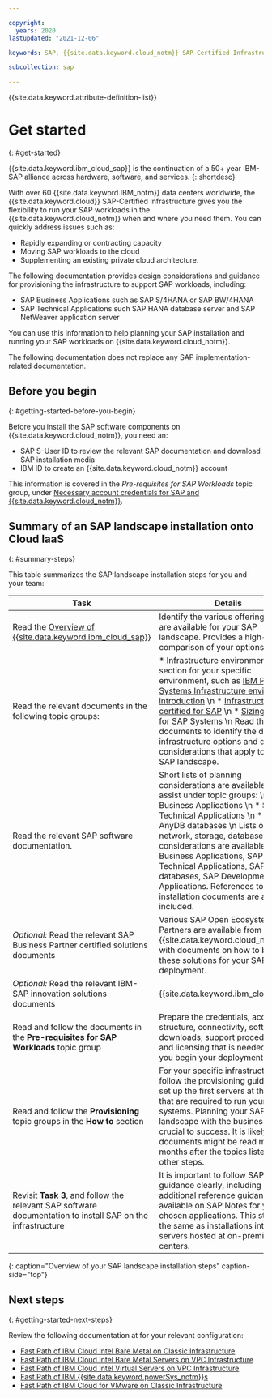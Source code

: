 ```yaml
---

copyright:
  years: 2020
lastupdated: "2021-12-06"

keywords: SAP, {{site.data.keyword.cloud_notm}} SAP-Certified Infrastructure, {{site.data.keyword.ibm_cloud_sap}}, SAP Workloads

subcollection: sap

---
```


{{site.data.keyword.attribute-definition-list}}

# Get started
{: #get-started}

{{site.data.keyword.ibm_cloud_sap}} is the continuation of a 50+ year IBM-SAP alliance across hardware, software, and services.
{: shortdesc}

With over 60 {{site.data.keyword.IBM_notm}} data centers worldwide, the {{site.data.keyword.cloud}} SAP-Certified Infrastructure gives you the flexibility to run your SAP workloads in the {{site.data.keyword.cloud_notm}} when and where you need them. You can quickly address issues such as:

* Rapidly expanding or contracting capacity
* Moving SAP workloads to the cloud
* Supplementing an existing private cloud architecture.

The following documentation provides design considerations and guidance for provisioning the infrastructure to support SAP workloads, including:

* SAP Business Applications such as SAP S/4HANA or SAP BW/4HANA
* SAP Technical Applications such SAP HANA database server and SAP NetWeaver application server

You can use this information to help planning your SAP installation and running your SAP workloads on {{site.data.keyword.cloud_notm}}.

The following documentation does not replace any SAP implementation-related documentation.

## Before you begin
{: #getting-started-before-you-begin}

Before you install the SAP software components on {{site.data.keyword.cloud_notm}}, you need an:
* SAP S-User ID to review the relevant SAP documentation and download SAP installation media
* IBM ID to create an {{site.data.keyword.cloud_notm}} account

This information is covered in the *Pre-requisites for SAP Workloads* topic group, under [Necessary account credentials for SAP and {{site.data.keyword.cloud_notm}}](/docs/sap?topic=sap-necessary-credentials).

## Summary of an SAP landscape installation onto Cloud IaaS
{: #summary-steps}

This table summarizes the SAP landscape installation steps for you and your team:

| **Task** |**Details** |
| ----- | ----- |
| Read the [Overview of {{site.data.keyword.ibm_cloud_sap}}](/docs/sap?topic=sap-overview-sap-offerings-overview) | Identify the various offerings that are available for your SAP landscape. Provides a high-level comparison of your options. |
| Read the relevant documents in the following topic groups: | * Infrastructure environments section for your specific environment, such as [IBM Power Systems Infrastructure environment introduction](/docs/sap?topic=sap-power-env-introduction) \n * [Infrastructure certified for SAP](/docs/sap?topic=sap-iaas-offerings) \n * [Sizing process for SAP Systems](/docs/sap?topic=sap-sizing) \n Read these documents to identify the detailed infrastructure options and design considerations that apply to your SAP landscape. |
| Read the relevant SAP software documentation. | Short lists of planning considerations are available to assist under topic groups: \n * SAP Business Applications \n * SAP Technical Applications \n * SAP AnyDB databases \n Lists of usage, network, storage, database, and OS considerations are available for SAP Business Applications, SAP Technical Applications, SAP AnyDB databases, SAP Development Applications. References to SAP installation documents are also included. |
| *Optional:* Read the relevant SAP Business Partner certified solutions documents | Various SAP Open Ecosystem Partners are available from {{site.data.keyword.cloud_notm}}, with documents on how to best use these solutions for your SAP deployment. |
| *Optional:* Read the relevant IBM-SAP innovation solutions documents|{{site.data.keyword.ibm_cloud_sap}} | This documentation provides more options for maximizing your SAP landscape, including Cloud Migration Acceleration and {{site.data.keyword.ibmwatson_notm}}. |
| Read and follow the documents in the **Pre-requisites for SAP Workloads** topic group | Prepare the credentials, account structure, connectivity, software downloads, support procedures, and licensing that is needed before you begin your deployment. |
| Read and follow the **Provisioning** topic groups in the **How to** section | For your specific infrastructure, follow the provisioning guidelines to set up the first servers at the sizes that are required to run your SAP systems. Planning your SAP landscape with the business is crucial to success. It is likely these documents might be read many months after the topics listed in the other steps. |
| Revisit **Task 3**, and follow the relevant SAP software documentation to install SAP on the infrastructure | It is important to follow SAP guidance clearly, including any additional reference guidance available on SAP Notes for your chosen applications. This stage is the same as installations into servers hosted at on-premises data centers. |
{: caption="Overview of your SAP landscape installation steps" caption-side="top"}

## Next steps
{: #getting-started-next-steps}

Review the following documentation at for your relevant configuration:

* [Fast Path of IBM Cloud Intel Bare Metal on Classic Infrastructure](/docs/sap?topic=sap-fast-path-site-map-intel-bm)
* [Fast Path of IBM Cloud Intel Bare Metal Servers on VPC Infrastructure](/docs/sap?topic=sap-fast-path-site-map-intel-bm-vpc)
* [Fast Path of IBM Cloud Intel Virtual Servers on VPC Infrastructure](/docs/sap?topic=sap-fast-path-site-map-intel-vs-gen2)
* [Fast Path of IBM {{site.data.keyword.powerSys_notm}}s](/docs/sap?topic=sap-fast-path-site-map-power-vs)
* [Fast Path of IBM Cloud for VMware on Classic Infrastructure](/docs/sap?topic=sap-fast-path-site-map-vmware-sddc)

